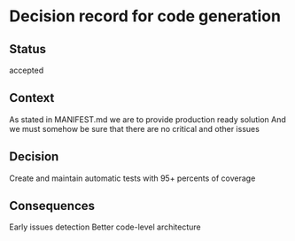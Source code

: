 # Decision record for code generation

## Status

accepted

## Context

As stated in MANIFEST.md we are to provide production ready solution
And we must somehow be sure that there are no critical and other issues

## Decision

Create and maintain automatic tests with 95+ percents of coverage

## Consequences

Early issues detection
Better code-level architecture

